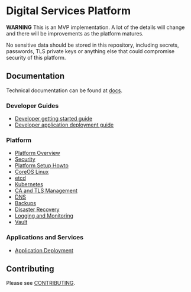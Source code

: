# Digital Services Platform

**WARNING**
This is an MVP implementation. A lot of the details will
change and there will be improvements as the platform matures.

No sensitive data should be stored in this repository, including secrets,
passwords, TLS private keys or anything else that could compromise security of
this platform.

## Documentation

Technical documentation can be found at [docs](docs/).

### Developer Guides

* [Developer getting started guide](docs/dev_setup.md)
* [Developer application deployment guide](docs/dev_app_deployment.md)

### Platform

* [Platform Overview](docs/overview.md)
* [Security](docs/security.md)
* [Platform Setup Howto](docs/platform_setup.md)
* [CoreOS Linux](docs/coreos.md)
* [etcd](docs/etcd.md)
* [Kubernetes](docs/kubernetes.md)
* [CA and TLS Management](docs/ca_tls.md)
* [DNS](docs/dns.md)
* [Backups](docs/backups.md)
* [Disaster Recovery](docs/dr.md)
* [Logging and Monitoring](docs/logging_monitoring.md)
* [Vault](docs/vault.md)

### Applications and Services

* [Application Deployment](docs/apps_deployment.md)

## Contributing

Please see [CONTRIBUTING](CONTRIBUTING.md).

